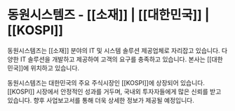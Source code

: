 # 동원시스템즈 - [[소재]] | [[대한민국]] | [[KOSPI]]

동원시스템즈는 [[소재]] 분야의 IT 및 시스템 솔루션 제공업체로 자리잡고 있습니다. 다양한 IT 솔루션을 개발하고 제공하여 고객의 요구를 충족하고 있습니다. 본사는 [[대한민국]]에 위치하고 있습니다.

동원시스템즈는 대한민국의 주요 주식시장인 [[KOSPI]]에 상장되어 있습니다. [[KOSPI]] 시장에서 안정적인 성과를 거두며, 국내외 투자자들에게 많은 신뢰를 받고 있습니다. 향후 사업보고서를 통해 더욱 상세한 정보가 제공될 예정입니다.
